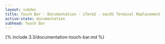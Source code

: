 ```yaml
---
layout: subdoc
title: Touch Bar - Documentation - iTerm2 - macOS Terminal Replacement
active-state: documentation
subhead: Touch Bar
---
```

{% include 3.3/documentation-touch-bar.md %}
